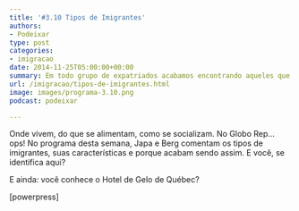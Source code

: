 ```yaml
---
title: '#3.10 Tipos de Imigrantes'
authors:
- Podeixar
type: post
categories:
- imigracao
date: 2014-11-25T05:00:00+00:00
summary: Em todo grupo de expatriados acabamos encontrando aqueles que defendem a pátria-mãe até a morte. Outros que não querem botar os pés lá nunca mais na vida. E ainda tem outros que amam tanto onde estão morando que acabam assumindo pra si uma nova identidade e uma nova vida como se tivesse nascido e crescido naquele país.
url: /imigracao/tipos-de-imigrantes.html
image: images/programa-3.10.png
podcast: podeixar

---
```

Onde vivem, do que se alimentam, como se socializam. No Globo Rep&#8230; ops! No programa desta semana, Japa e Berg comentam os tipos de imigrantes, suas características e porque acabam sendo assim. E você, se identifica aqui?

E ainda: você conhece o Hotel de Gelo de Québec?

[powerpress]